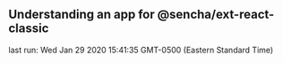 ## Understanding an app for @sencha/ext-react-classic

last run: Wed Jan 29 2020 15:41:35 GMT-0500 (Eastern Standard Time)
